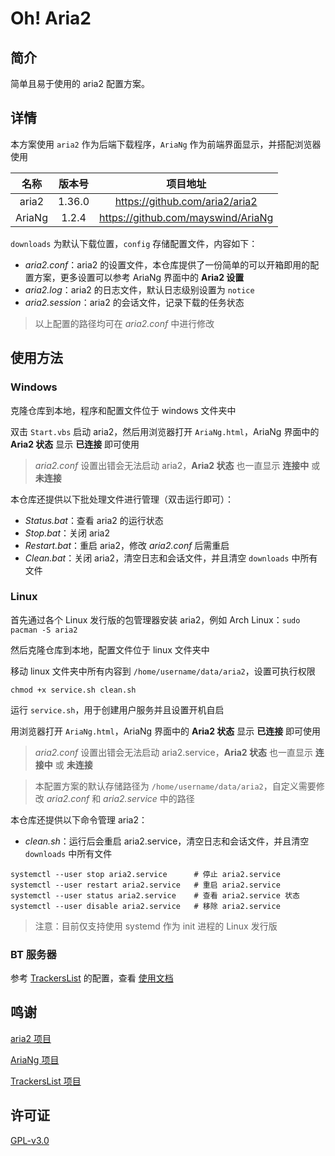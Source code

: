 # Oh! Aria2

## 简介

简单且易于使用的 aria2 配置方案。

## 详情

本方案使用 `aria2` 作为后端下载程序，`AriaNg` 作为前端界面显示，并搭配浏览器使用

| 名称 | 版本号 | 项目地址 |
| :---: | :---:| :---: |
| aria2 | 1.36.0 | https://github.com/aria2/aria2 |
| AriaNg | 1.2.4 | https://github.com/mayswind/AriaNg |

`downloads` 为默认下载位置，`config` 存储配置文件，内容如下：

- *aria2.conf*：aria2 的设置文件，本仓库提供了一份简单的可以开箱即用的配置方案，更多设置可以参考 AriaNg 界面中的 **Aria2 设置**
- *aria2.log*：aria2 的日志文件，默认日志级别设置为 `notice`
- *aria2.session*：aria2 的会话文件，记录下载的任务状态

> 以上配置的路径均可在 *aria2.conf* 中进行修改

## 使用方法

### Windows

克隆仓库到本地，程序和配置文件位于 windows 文件夹中

双击 `Start.vbs` 启动 aria2，然后用浏览器打开 `AriaNg.html`，AriaNg 界面中的 **Aria2 状态** 显示 **已连接** 即可使用

> *aria2.conf* 设置出错会无法启动 aria2，**Aria2 状态** 也一直显示 **连接中** 或 **未连接**

本仓库还提供以下批处理文件进行管理（双击运行即可）：

- *Status.bat*：查看 aria2 的运行状态
- *Stop.bat*：关闭 aria2
- *Restart.bat*：重启 aria2，修改 *aria2.conf* 后需重启
- *Clean.bat*：关闭 aria2，清空日志和会话文件，并且清空 `downloads` 中所有文件

### Linux

首先通过各个 Linux 发行版的包管理器安装 aria2，例如 Arch Linux：`sudo pacman -S aria2`

然后克隆仓库到本地，配置文件位于 linux 文件夹中

移动 linux 文件夹中所有内容到 `/home/username/data/aria2`，设置可执行权限

```
chmod +x service.sh clean.sh
```

运行 `service.sh`，用于创建用户服务并且设置开机自启

用浏览器打开 `AriaNg.html`，AriaNg 界面中的 **Aria2 状态** 显示 **已连接** 即可使用

> *aria2.conf* 设置出错会无法启动 aria2.service，**Aria2 状态** 也一直显示 **连接中** 或 **未连接**

> 本配置方案的默认存储路径为 `/home/username/data/aria2`，自定义需要修改 *aria2.conf* 和 *aria2.service* 中的路径

本仓库还提供以下命令管理 aria2：

- *clean.sh*：运行后会重启 aria2.service，清空日志和会话文件，并且清空 `downloads` 中所有文件

```
systemctl --user stop aria2.service      # 停止 aria2.service
systemctl --user restart aria2.service   # 重启 aria2.service
systemctl --user status aria2.service    # 查看 aria2.service 状态
systemctl --user disable aria2.service   # 移除 aria2.service
```

> 注意：目前仅支持使用 systemd 作为 init 进程的 Linux 发行版

### BT 服务器

参考 [TrackersList](https://github.com/XIU2/TrackersListCollection) 的配置，查看 [使用文档](https://trackerslist.com/#/zh?id=aria2)

## 鸣谢

[aria2 项目](https://github.com/aria2/aria2)

[AriaNg 项目](https://github.com/mayswind/AriaNg)

[TrackersList 项目](https://github.com/XIU2/TrackersListCollection)

## 许可证

[GPL-v3.0](https://github.com/oranhext/oh-aria2/blob/main/LICENSE)